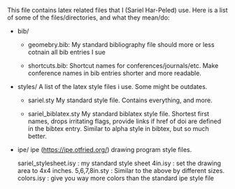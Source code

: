 <!--- org-mode file -->

This file contains latex related files that I (Sariel Har-Peled)
use. Here is a list of some of the files/directories, and what they
mean/do:

- bib/

  - geomebry.bib:
    My standard bibliography file should more or less cotnain all bib
    entries I sue

  - shortcuts.bib:
    Shortcut names for conferences/journals/etc. Make conference names in
    bib entries shorter and more readable.

- styles/
  A list of the latex style files i use. Some might be outdates.

  - sariel.sty
    My standard style file. Contains everything, and more.

  - sariel_biblatex.sty
    My standard biblatex style file. Shortest first names, drops
    irritating flags, provide links if href of doi are defined in the
    bibtex entry. Similar to alpha style in bibtex, but so much
    better.

- ipe/
  ipe (https://ipe.otfried.org/) drawing program style files.

  sariel_stylesheet.isy : my standard style sheet
  4in.isy               : set the drawing area to 4x4 inches.
  5,6,7,8in.sty         : Similar to the above by different sizes.
  colors.isy            : give you way more colors than the standard
                          ipe style file
  
  
  
